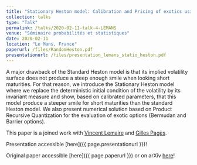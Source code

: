 ```yaml
---
title: "Stationary Heston model: Calibration and Pricing of exotics using Product Recursive Quantization"
collection: talks
type: "Talk"
permalink: /talks/2020-02-11-talk-4-LEMANS
venue: "Séminaire probabilités et statistiques"
date: 2020-02-11
location: "Le Mans, France"
paperurl: /files/RandomHeston.pdf
presentationurl: /files/presentation_lemans_statio_heston.pdf
---
```


A major drawback of the Standard Heston model is that its implied volatility surface does not produce a steep enough smile when looking short maturities. For that reason, we introduce the Stationary Heston model where we replace the deterministic initial condition of the volatility by its invariant measure and show, based on calibrated parameters, that this model produce a steeper smile for short maturities than the standard Heston model. We also present numerical solution based on Product Recursive Quantization for the evaluation of exotic options (Bermudan and Barrier options).

This paper is a joined work with [Vincent Lemaire](https://perso.lpsm.paris/~vlemaire/site.html) and [Gilles Pagès](https://www.lpsm.paris/dw/doku.php?id=users:pages:index).

Presentation accessible [here]({{ page.presentationurl }})!

Original paper accessible [here]({{ page.paperurl }}) or on arXiv [here](https://arxiv.org/abs/2001.03101)!
